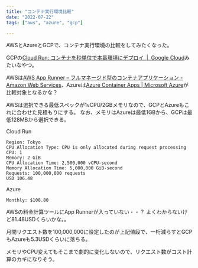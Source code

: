 ```yaml
---
title: "コンテナ実行環境比較"
date: "2022-07-22"
tags: ["aws", "azure", "gcp"]

---
```


AWSとAzureとGCPで、コンテナ実行環境の比較をしてみたくなった。

GCPの[Cloud Run: コンテナを秒単位で本番環境にデプロイ  |  Google Cloud](https://cloud.google.com/run?hl=ja)みたいなやつ。

AWSは[AWS App Runner – フルマネージド型のコンテナアプリケーション - Amazon Web Services](https://aws.amazon.com/jp/apprunner/)、Azureは[Azure Container Apps | Microsoft Azure](https://azure.microsoft.com/ja-jp/services/container-apps/#overview)が比較対象となるかな？

AWSは選択できる最低スペックが1vCPU/2GBメモリなので、GCPとAzureもこれに合わせた見積もりにする。
なお、メモリはAzureは最低1GBから、GCPは最低128MBから選択できる。

Cloud Run
```
Region: Tokyo
CPU Allocation Type: CPU is only allocated during request processing
CPU: 1
Memory: 2 GiB
CPU Allocation Time: 2,500,000 vCPU-second
Memory Allocation Time: 5,000,000 GiB-second
Requests: 100,000,000 requests
USD 106.48
```

Azure
```
Monthly: $108.80
```

AWSの料金計算ツールにApp Runnerが入っていない・・？
よくわからないけど81.48USDくらいかな。。

月間リクエスト数を100,000,000に設定したのが上記値段で、一桁減らすとGCPもAzureも5.3USDくらいに落ちる。

メモリやCPU変えてもそこまで劇的に変化しないので、リクエスト数がコスト計算のカギになりそう。
